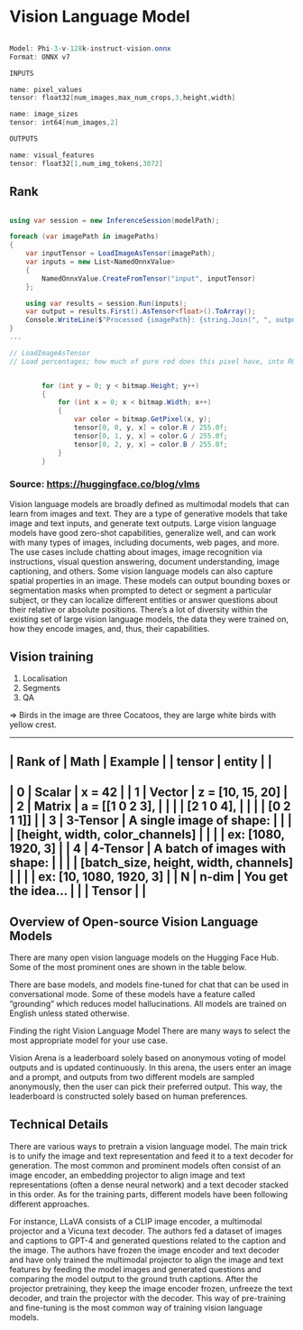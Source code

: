 ﻿# Vision Language Model


```c#

Model: Phi-3-v-128k-instruct-vision.onnx
Format: ONNX v7

INPUTS

name: pixel_values
tensor: float32[num_images,max_num_crops,3,height,width]

name: image_sizes
tensor: int64[num_images,2]

OUTPUTS

name: visual_features
tensor: float32[1,num_img_tokens,3072]

```
## Rank


```c#

using var session = new InferenceSession(modelPath);

foreach (var imagePath in imagePaths)
{
    var inputTensor = LoadImageAsTensor(imagePath);
    var inputs = new List<NamedOnnxValue>
    {
        NamedOnnxValue.CreateFromTensor("input", inputTensor)
    };

    using var results = session.Run(inputs);
    var output = results.First().AsTensor<float>().ToArray();
    Console.WriteLine($"Processed {imagePath}: {string.Join(", ", output)}");
}
...

// LoadImageAsTensor
// Load percentages; how much of pure red does this pixel have, into RGB tensor


        for (int y = 0; y < bitmap.Height; y++)
        {
            for (int x = 0; x < bitmap.Width; x++)
            {
                var color = bitmap.GetPixel(x, y);
                tensor[0, 0, y, x] = color.R / 255.0f;
                tensor[0, 1, y, x] = color.G / 255.0f;
                tensor[0, 2, y, x] = color.B / 255.0f;
            }
        }

```

### Source: https://huggingface.co/blog/vlms

Vision language models are broadly defined as multimodal models that can learn from images and text. 
They are a type of generative models that take image and text inputs, and generate text outputs. 
Large vision language models have good zero-shot capabilities, generalize well, and can work with many types of images, including documents, 
web pages, and more. The use cases include chatting about images, image recognition via instructions, visual question answering, document understanding, image captioning, and others. 
Some vision language models can also capture spatial properties in an image. 
These models can output bounding boxes or segmentation masks when prompted to detect or segment a particular subject, 
or they can localize different entities or answer questions about their relative or absolute positions. 
There’s a lot of diversity within the existing set of large vision language models, 
the data they were trained on, how they encode images, and, thus, their capabilities.

## Vision training

1. Localisation
2. Segments
3. QA

=> Birds in the image are three Cocatoos, they are large white birds with yellow crest. 

---------------------------------------------------------------
| Rank of  | Math     | Example                               |
| tensor   | entity   |                                       |
---------------------------------------------------------------
|    0     | Scalar   | x = 42                                |
|    1     | Vector   | z = [10, 15, 20]                      |
|    2     | Matrix   | a = [[1 0 2 3],                       |
|          |          |      [2 1 0 4],                       |
|          |          |      [0 2 1 1]]                       |
|    3     | 3-Tensor | A single image of shape:              |
|          |          | [height, width, color_channels]       |
|          |          | ex: [1080, 1920, 3]                   |
|    4     | 4-Tensor | A batch of images with shape:         |
|          |          | [batch_size, height, width, channels] |
|          |          | ex: [10, 1080, 1920, 3]               |
|    N     | n-dim    | You get the idea...                   |
|          | Tensor   |                                       |
---------------------------------------------------------------



## Overview of Open-source Vision Language Models
There are many open vision language models on the Hugging Face Hub. Some of the most prominent ones are shown in the table below.

There are base models, and models fine-tuned for chat that can be used in conversational mode.
Some of these models have a feature called “grounding” which reduces model hallucinations.
All models are trained on English unless stated otherwise.

Finding the right Vision Language Model
There are many ways to select the most appropriate model for your use case.

Vision Arena is a leaderboard solely based on anonymous voting of model outputs and is updated continuously. 
In this arena, the users enter an image and a prompt, and outputs from two different models are sampled anonymously, 
then the user can pick their preferred output. This way, the leaderboard is constructed solely based on human preferences.

## Technical Details
There are various ways to pretrain a vision language model. The main trick is to unify the image and text representation and feed it to a text decoder 
for generation. The most common and prominent models often consist of an image encoder, an embedding projector to align image and text representations 
(often a dense neural network) and a text decoder stacked in this order. As for the training parts, 
different models have been following different approaches.

For instance, LLaVA consists of a CLIP image encoder, a multimodal projector and a Vicuna text decoder. 
The authors fed a dataset of images and captions to GPT-4 and generated questions related to the caption and the image. 
The authors have frozen the image encoder and text decoder and have only trained the multimodal projector to align the image and text features 
by feeding the model images and generated questions and comparing the model output to the ground truth captions. After the projector pretraining, 
they keep the image encoder frozen, unfreeze the text decoder, and train the projector with the decoder. 
This way of pre-training and fine-tuning is the most common way of training vision language models.


